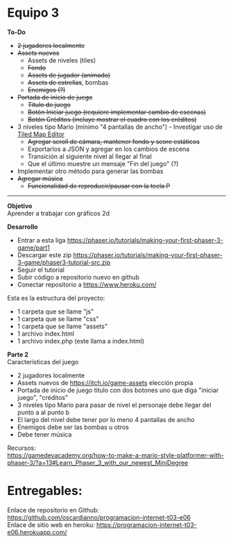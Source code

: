 # Equipo 3

**To-Do**  
- ~~2 jugadores localmente~~
- ~~Assets nuevos~~
    - Assets de niveles (tiles)
    - ~~Fondo~~
    - ~~Assets de jugador (animado)~~
    - ~~Assets de estrellas~~, bombas
    - ~~Enemigos (?)~~
- ~~Portada de inicio de juego~~
    - ~~Título de juego~~
    - ~~Botón Iniciar juego (requiere implementar cambio de escenas)~~
    - ~~Botón Créditos (incluye mostrar el cuadro con los créditos)~~
- 3 niveles tipo Mario (mínimo "4 pantallas de ancho") - Investigar uso de [Tiled Map Editor](https://www.mapeditor.org/)
    - ~~Agregar scroll de cámara, mantener fondo y score estáticos~~
    - Exportarlos a JSON y agregar en los cambios de escena
    - Transición al siguiente nivel al llegar al final
    - Que el último muestre un mensaje "Fin del juego" (?)
- Implementar otro método para generar las bombas
- ~~Agregar música~~
    - ~~Funcionalidad de reproducir/pausar con la tecla P~~

***

**Objetivo**  
Aprender a trabajar con gráficos 2d



**Desarrollo**  
- Entrar a esta liga  https://phaser.io/tutorials/making-your-first-phaser-3-game/part1  
- Descargar este zip  https://phaser.io/tutorials/making-your-first-phaser-3-game/phaser3-tutorial-src.zip  
- Seguir el tutorial  
- Subir código a repositorio nuevo en github  
- Conectar repositorio a https://www.heroku.com/  



Esta es la estructura del proyecto:  
- 1 carpeta que se llame "js"  
- 1 carpeta que se llame "css"  
- 1 carpeta que se llame "assets"  
- 1 archivo index.html  
- 1 archivo index.php (este llama a index.html)  



**Parte 2**  
Características del juego  
- 2 jugadores localmente
- Assets nuevos de https://itch.io/game-assets elección propia 
- Portada de inicio de juego titulo con dos botones uno que diga "iniciar juego", "créditos"
- 3 niveles tipo Mario para pasar de nivel el personaje debe llegar del punto a al punto b  
- El largo del nivel debe tener por lo meno 4 pantallas de ancho
- Enemigos debe ser las bombas u otros
- Debe tener música



Recursos:  
https://gamedevacademy.org/how-to-make-a-mario-style-platformer-with-phaser-3/?a=13#Learn_Phaser_3_with_our_newest_MiniDegree





# Entregables:
Enlace de repositorio en Github: https://github.com/oscardianno/programacion-internet-t03-e06  
Enlace de sitio web en heroku: https://programacion-internet-t03-e06.herokuapp.com/  

